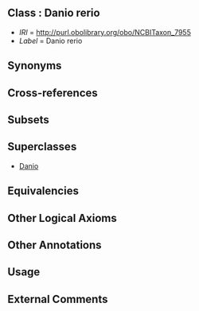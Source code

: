 
## Class : Danio rerio

 * *IRI* = http://purl.obolibrary.org/obo/NCBITaxon_7955
 * *Label* = Danio rerio

## Synonyms


## Cross-references


## Subsets


## Superclasses

 * [Danio](../../NCBITaxon/54/NCBITaxon_7954.md)

## Equivalencies


## Other Logical Axioms


## Other Annotations


## Usage


## External Comments

